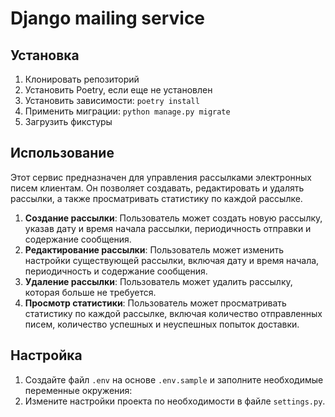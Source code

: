 # Django mailing service

## Установка

1. Клонировать репозиторий
2. Установить Poetry, если еще не установлен
3. Установить зависимости: `poetry install`
4. Применить миграции: `python manage.py migrate`
5. Загрузить фикстуры 

## Использование

Этот сервис предназначен для управления рассылками электронных писем клиентам. Он позволяет создавать, редактировать и удалять рассылки, а также просматривать статистику по каждой рассылке.

1. **Создание рассылки**: Пользователь может создать новую рассылку, указав дату и время начала рассылки, периодичность отправки и содержание сообщения.
2. **Редактирование рассылки**: Пользователь может изменить настройки существующей рассылки, включая дату и время начала, периодичность и содержание сообщения.
3. **Удаление рассылки**: Пользователь может удалить рассылку, которая больше не требуется.
4. **Просмотр статистики**: Пользователь может просматривать статистику по каждой рассылке, включая количество отправленных писем, количество успешных и неуспешных попыток доставки.


## Настройка

1. Создайте файл `.env` на основе `.env.sample` и заполните необходимые переменные окружения:
2. Измените настройки проекта по необходимости в файле `settings.py`.
